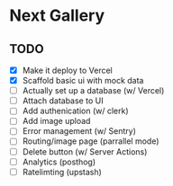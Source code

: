 # Next Gallery

## TODO

- [x] Make it deploy to Vercel
- [x] Scaffold basic ui with mock data
- [ ] Actually set up a database (w/ Vercel)
- [ ] Attach database to UI
- [ ] Add authenication (w/ clerk)
- [ ] Add image upload
- [ ] Error management (w/ Sentry)
- [ ] Routing/image page (parrallel mode)
- [ ] Delete button (w/ Server Actions)
- [ ] Analytics (posthog)
- [ ] Ratelimting (upstash)
